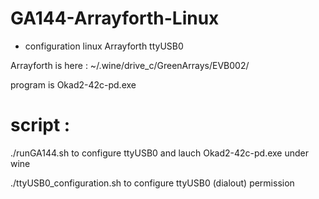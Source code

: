 # GA144-Arrayforth-Linux
- configuration linux Arrayforth ttyUSB0

Arrayforth is here  : ~/.wine/drive_c/GreenArrays/EVB002/

program is Okad2-42c-pd.exe

# script :

./runGA144.sh  to configure ttyUSB0 and lauch Okad2-42c-pd.exe under wine

./ttyUSB0_configuration.sh  to configure ttyUSB0 (dialout) permission
